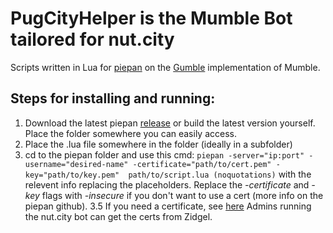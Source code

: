 # PugCityHelper is the Mumble Bot tailored for nut.city
Scripts written in Lua for [piepan](https://github.com/layeh/piepan) on the [Gumble](https://godoc.org/layeh.com/gumble/gumble) implementation of Mumble.

## Steps for installing and running:
1. Download the latest piepan [release](https://github.com/layeh/piepan/releases/tag/v0.9.0) or build the latest version yourself. Place the folder somewhere you can easily access.
2. Place the .lua file somewhere in the folder (ideally in a subfolder)
3. cd to the piepan folder and use this cmd: `piepan -server="ip:port" -username="desired-name" -certificate="path/to/cert.pem" -key="path/to/key.pem"  path/to/script.lua (noquotations)` with the relevent info replacing the placeholders. Replace the *-certificate* and *-key* flags with *-insecure* if you don't want to use a cert (more info on the piepan github).
3.5 If you need a certificate, see [here](https://github.com/layeh/piepan/issues/14#issuecomment-117834866) Admins running the nut.city bot can get the certs from Zidgel.